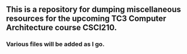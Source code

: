 ## This is a repository for dumping miscellaneous resources for the upcoming TC3 Computer Architecture course CSCI210.

### Various files will be added as I go.
